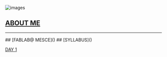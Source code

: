 ![images](https://user-images.githubusercontent.com/32714429/31784823-eaafc810-b4b7-11e7-8efe-92d4b79a5547.png)







## [ABOUT ME](http://aleesham16.github.io/aboutme)
<hr>
## [FABLAB@ MESCE]()
## [SYLLABUS]()






[DAY 1](http:/aleesham16.github.io/day1)



